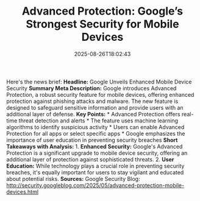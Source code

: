 ﻿---
title: "Advanced Protection: Google’s Strongest Security for Mobile Devices"
date: "2025-08-26T18:02:43"
category: "Markets"
summary: ""
slug: "advanced protection googles strongest security for mobile de"
source_urls:
  - "http://security.googleblog.com/2025/05/advanced-protection-mobile-devices.html"
seo:
  title: "Advanced Protection: Google’s Strongest Security for Mobile Devices | Hash n Hedge"
  description: ""
  keywords: ["news", "markets", "brief"]
---
Here's the news brief:  **Headline:** Google Unveils Enhanced Mobile Device Security  **Summary Meta Description:** Google introduces Advanced Protection, a robust security feature for mobile devices, offering enhanced protection against phishing attacks and malware. The new feature is designed to safeguard sensitive information and provide users with an additional layer of defense.  **Key Points:**  * Advanced Protection offers real-time threat detection and alerts * The feature uses machine learning algorithms to identify suspicious activity * Users can enable Advanced Protection for all apps or select specific apps * Google emphasizes the importance of user education in preventing security breaches  **Short Takeaways with Analysis:**  1. **Enhanced Security:** Google's Advanced Protection is a significant upgrade to mobile device security, offering an additional layer of protection against sophisticated threats. 2. **User Education:** While technology plays a crucial role in preventing security breaches, it's equally important for users to stay vigilant and educated about potential risks.  **Sources:** Google Security Blog: http://security.googleblog.com/2025/05/advanced-protection-mobile-devices.html 
